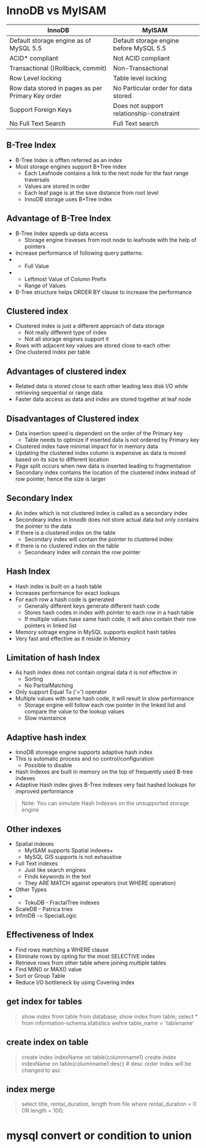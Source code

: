 
# InnoDB vs MyISAM

| InnoDB  |  MyISAM  | 
| ----- |  ------  |
| Default storage engine as of MySQL 5.5 | Default storage engine before MySQL 5.5
| ACID* compliant | Not ACID compliant  | 
| Transactional ()Rollback, commit)  | Non-Transactional | 
| Row Level locking | Table level locking | 
| Row data stored in pages as per Primary Key order | No Particular order for data stored |
| Support Foreign Keys | Does not support relationship-constraint | 
| No Full Text Search | Full Text search |

## B-Tree Index

+ B-Tree Index is offten referred as an index
+ Most storage engines support B+Tree index
  + Each Leafnode contains a link to the next node for the fast range traversals
  + Values are stored in order
  + Each leaf page is at the save distance from root level
  + InnoDB storage uses B+Tree index


## Advantage of B-Tree Index

+ B-Tree Index sppeds up data access
  + Storage engine traveses from root node to leafnode with the help of pointers
+ Increase performance of following query patterns:
+   + Full Value
+   + Leftmost Value of Column Prefix
    + Range of Values
+ B-Tree structure helps ORDER BY clause to increase the performance


## Clustered index

+ Clustered index is just a different approach of data storage
  + Not really different type of index
  + Not all storage engines support it
+ Rows with adjacent key values are stored close to each other
+ One clustered index per table


## Advantages of clustered index

+ Related data is stored close to each other leading less disk I/O while retrieving sequential or range data
+ Faster data access as data and index are stored together at leaf node


## Disadvantages of Clustered index

+ Data insertion speed is dependent on the order of the Primary key
  + Table needs to optmize if inserted data is not ordered by Primary key
+ Clustered index have minimal impact for in memory data
+ Updating the clustered index column is expensive as data is moved based on its size to different location
+ Page split occurs when new data is inserted leading to fragmentation
+ Secondary index contains the location of the clustered index instead of row pointer, hence the size is larger

## Secondary Index

+ An index which is not clustered index is called as a secondary index
+ Secondeary index in Innodb does not store actual data but only contains the pointer to the data
+ If there is a clustered index on the table
  + Secondary index will contain the pointer to clustered index
+ If there is no clustered index on the table
  + Secondeary index will contain the row pointer

## Hash Index

+ Hash index is built on a hash table
+ Increases performance for exact lookups
+ For each row a hash code is generated
  + Generally different keys generate different hash code
  + Stores hash codes in index with pointer to each row in a hash table
  + If multiple values hase same hash code, it will also contain their row pointers in linked list
+ Memory sotrage engine in MySQL supports explicit hash tables
+ Very fast and effective as it reside in Memory


## Limitation of hash Index

+ As hash index does not contain original data it is not effective in 
  + Sorting
  + No PartialMatching
+ Only support Equal To ('=') operator
+ Multiple values with same hash code, it will result in slow performance
  + Storage engine will follow each row pointer in the linked list and compare the value to the lookup values
  + Slow maintaince


## Adaptive hash index

+ InnoDB storeage engine supports  adaptive hash index
+ This is automatic process and no control/configuration
  + Possible to disable
+ Hash Indexes are built in memory on the top of frequently used B-tree indexes
+ Adaptive Hash index gives B-Tree indexes very fast hashed lookups for improved performance


> Note: You can simulate Hash Indexws on the unsupported storage engine

## Other indexes

+ Spatial indexes
  + MyISAM supports Spatial indexes+
  + MySQL GIS supports is not exhaustive
+ Full Text indexes
  + Just like search engines
  + Finds keywords in the text
  + They ARE MATCH against operators (not WHERE operation)
+ Other Types
+ + TokuDB - FractalTree indexes
+ ScaleDB - Patrica tries
+ InfiniDB -= SpecialLogic


## Effectiveness of Index

+ Find rows matching a WHERE clause
+ Eliminate rows by opting for the most SELECTIVE index
+ Retrieve rows from other table where joining multiple tables
+ Find MIN() or MAX() value
+ Sort or Group Table
+ Reduce I/O bottleneck by using Covering index


## get index for tables

> show index from  table from database;
> show index from table;
> select * from information-schema.statistics wehre table_name = 'tablename'

## create index on table
> create index indexName on table(columnname1)
> create index indexName on table(columnname1 desc) # desc order index will be changed to asc


## index merge

> select title, rental_duration, length from file where rental_duration = 0 OR length = 100;

# mysql convert or condition to union



